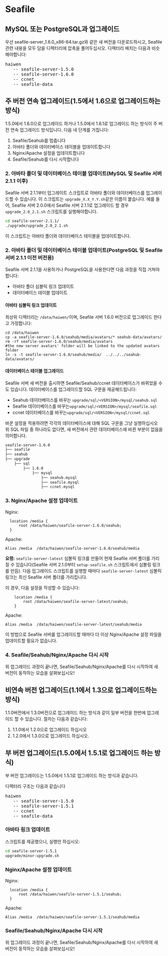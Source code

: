 # Seafile
## MySQL 또는 PostgreSQL과 업그레이드

우선 seafile-server_1.6.0_x86-64.tar.gz와 같은 새 버전을 다운로드하시고, Seafile 관련 내용을 모두 담을 디렉터리에 압축을 풀어두십시오. 디렉터리 배치는 다음과 비슷해야합니다:

<pre>
haiwen
   -- seafile-server-1.5.0
   -- seafile-server-1.6.0
   -- ccnet
   -- seafile-data
</pre>

## 주 버전 연속 업그레이드(1.5에서 1.6으로 업그레이드하는 방식)

1.5.0에서 1.6.0으로 업그레이드 하거나 1.5.0에서 1.6.1로 업그레이드 하는 방식이 주 버전 연속 업그레이드 방식입니다. 다음 네 단계를 거칩니다:

1. Seafile/Seahub를 멈춥니다
2. 아바타 폴더와 데이터베이스 테이블을 업데이트합니다
3. Nginx/Apache 설정을 업데이트합니다
4. Seafile/Seahub를 다시 시작합니다

### 2. 아바타 폴더 및 데이터베이스 테이블 업데이트(MySQL 및 Seafile 서버 2.1.1 이후)

Seafile 서버 2.1.1부터 업그레이트 스크립트로 아바타 폴더와 데이터베이스를 업그레이드할 수 있습니다. 이 스크립트는 `upgrade_X.X_Y.Y.sh`같은 이름이 붙습니다. 예를 들어, Seafile 서버 2.0.0에서 Seafile 서버 2.1.1로 업그레이드 할 경우 `upgrade_2.0_2.1.sh` 스크립트를 실행해야합니다.

```sh
cd seafile-server-2.1.1/
./upgrade/upgrade_2.0_2.1.sh
```

이 스크립트는 아바타 폴더와 데이터베이스 테이블을 업데이트합니다.

### 2. 아바타 폴더 및 데이터베이스 테이블 업데이트(PostgreSQL 및 Seafile 서버 2.1.1 이전 버전용)

Seafile 서버 2.1.1을 사용하거나 PostgreSQL을 사용한다면 다음 과정을 직접 거쳐야합니다:

- 아바타 폴더 심볼릭 링크 업데이트
- 데이터베이스 테이블 업데이트

#### 아바타 심볼릭 링크 업데이트

최상위 디렉터리는 `/data/haiwen/`이며, Seafile 서버 1.6.0 버전으로 업그레이드 한다고 가정합니다:

```
cd /data/haiwen
cp -a seafile-server-1.6.0/seahub/media/avatars/* seahub-data/avatars/
rm -rf seafile-server-1.6.0/seahub/media/avatars
#the new server avatars' folder will be linked to the updated avatars folder
ln -s -t seafile-server-1.6.0/seahub/media/  ../../../seahub-data/avatars/
```

#### 데이터베이스 테이블 업그레이드

Seafile 서버 새 버전을 출시하면 Seafile/Seahub/ccnet 데이터베이스가 바뀌었을 수도 있습니다. 데이터베이스를 업그레이드할 SQL 구문을 제공해드립니다:

- Seahub 데이터베이스를 바꾸는 `upgrade/sql/<VERSION>/mysql/seahub.sql`
- Seafile 데이터베이스를 바꾸는`upgrade/sql/<VERSION>/mysql/seafile.sql`
- ccnet 데이터베이스를 바꾸는`upgrade/sql/<VERSION>/mysql/ccnet.sql`

바꾼 설정을 적용하려면 각각의 데이터베이스에 대해 SQL 구문을 그냥 실행하십시오 위 SQL 파일 중 하나라도 없다면, 새 버전에서 관련 데이터베이스에 바뀐 부분이 없음을 의미합니다.

```sh
seafile-server-1.6.0
├── seafile
├── seahub
├── upgrade
    ├── sql
        ├── 1.6.0
            ├── mysql
                ├── seahub.mysql
                ├── seafile.mysql
                ├── ccnet.mysql
```


### 3. Nginx/Apache 설정 업데이트

Nginx:

```
  location /media {
      root /data/haiwen/seafile-server-1.6.0/seahub;
  }
```

 Apache:

```
Alias /media  /data/haiwen/seafile-server-1.6.0/seahub/media
```

**요령:**
<code>seafile-server-latest</code> 심볼릭 링크를 만들어 현재 Seafile 서버 폴더를 가리칠 수 있습니다(Seafile 서버 2.1.0부터 <code>setup-seafile.sh</code> 스크립트에서 심볼링 링크를 만듬). 다음 업그레이드 스크립트를 실행할 때마다 <code>seafile-server-latest</code> 심볼릭 링크는 최신 Seafile 서버 폴더를 가리킵니다.

이 경우, 다음 설정을 작성할 수 있습니다:

```
    location /media {
        root /data/haiwen/seafile-server-latest/seahub;
    }
```

Apache:

```
Alias /media  /data/haiwen/seafile-server-latest/seahub/media
```

이 방법으로 Seafile 서버를 업그레이드할 때마다 더 이상 Nginx/Apache 설정 파일을 업데이트할 필요가 없습니다.


### 4. Seafile/Seahub/Nginx/Apache 다시 시작

위 업그레이드 과정이 끝나면, Seafile/Seahub/Nginx/Apache를 다시 시작하여 새 버전이 동작하는 모습을 살펴보십시오!

## 비연속 버전 업그레이드(1.1에서 1.3으로 업그레이드하는 방식)

1.1.0버전에서 1.3.0버전으로 업그레이드 하는 방식과 같이 일부 버전을 한번에 업그레이드 할 수 있습니다.
절차는 다음과 같습니다:

1. 1.1.0에서 1.2.0으로 업그레이드 하십시오
2. 1.2.0에서 1.3.0으로 업그레이드 하십시오.


## 부 버전 업그레이드(1.5.0에서 1.5.1로 업그레이드 하는 방식)

부 버전 업그레이드는 1.5.0에서 1.5.1로 업그레이드 하는 방식과 같습니다.

디렉터리 구조는 다음과 같습니다

<pre>
haiwen
   -- seafile-server-1.5.0
   -- seafile-server-1.5.1
   -- ccnet
   -- seafile-data
</pre>

### 아바타 링크 업데이트

스크립트를 제공했으니, 실행만 하십시오:

```sh
cd seafile-server-1.5.1
upgrade/minor-upgrade.sh
```

### Nginx/Apache 설정 업데이트

Nginx:

```
  location /media {
      root /data/haiwen/seafile-server-1.5.1/seahub;
  }
```

 Apache:

```
Alias /media  /data/haiwen/seafile-server-1.5.1/seahub/media
```

### Seafile/Seahub/Nginx/Apache 다시 시작

위 업그레이드 과정이 끝나면, Seafile/Seahub/Nginx/Apache를 다시 시작하여 새 버전이 동작하는 모습을 살펴보십시오!

